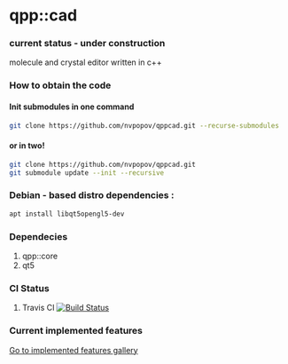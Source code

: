 # qpp::cad
### current status - under construction
 molecule and crystal editor written in c++
### How to obtain the code

#### Init submodules in one command
```bash
git clone https://github.com/nvpopov/qppcad.git --recurse-submodules
```

#### or in two!
```bash
git clone https://github.com/nvpopov/qppcad.git
git submodule update --init --recursive
```
### Debian - based distro dependencies :
```bash
apt install libqt5opengl5-dev
```
### Dependecies
1. qpp::core
2. qt5

### CI Status
1. Travis CI [![Build Status](https://travis-ci.org/nvpopov/qppcad.svg?branch=master)](https://travis-ci.org/nvpopov/qppcad)

### Current implemented features
  [Go to implemented features gallery](docs/features-milestone.md)

